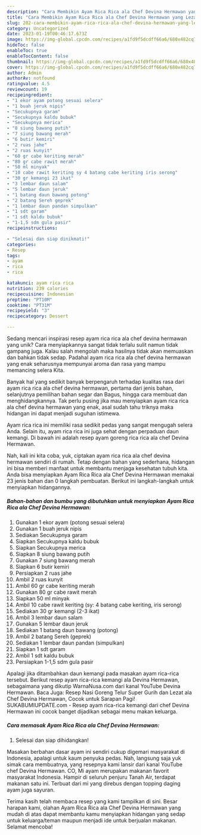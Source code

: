 ```yaml
---
description: "Cara Membikin Ayam Rica Rica ala Chef Devina Hermawan yang Lezat"
title: "Cara Membikin Ayam Rica Rica ala Chef Devina Hermawan yang Lezat"
slug: 202-cara-membikin-ayam-rica-rica-ala-chef-devina-hermawan-yang-lezat
category: Uncategorized
date: 2023-01-19T00:46:17.673Z
image: https://img-global.cpcdn.com/recipes/a1fd9f5dcdff66a6/680x482cq70/ayam-rica-rica-ala-chef-devina-hermawan-foto-resep-utama.jpg
hideToc: false
enableToc: true
enableTocContent: false
thumbnail: https://img-global.cpcdn.com/recipes/a1fd9f5dcdff66a6/680x482cq70/ayam-rica-rica-ala-chef-devina-hermawan-foto-resep-utama.jpg
cover: https://img-global.cpcdn.com/recipes/a1fd9f5dcdff66a6/680x482cq70/ayam-rica-rica-ala-chef-devina-hermawan-foto-resep-utama.jpg
author: Admin
authorAv: notfound
ratingvalue: 4.5
reviewcount: 19
recipeingredient:
- "1 ekor ayam potong sesuai selera"
- "1 buah jeruk nipis"
- "Secukupnya garam"
- "Secukupnya kaldu bubuk"
- "Secukupnya merica"
- "8 siung bawang putih"
- "7 siung bawang merah"
- "6 butir kemiri"
- "2 ruas jahe"
- "2 ruas kunyit"
- "60 gr cabe keriting merah"
- "80 gr cabe rawit merah"
- "50 ml minyak"
- "10 cabe rawit keriting sy 4 batang cabe keriting iris serong"
- "30 gr kemangi 23 ikat"
- "3 lembar daun salam"
- "5 lembar daun jeruk"
- "1 batang daun bawang potong"
- "2 batang Sereh geprek"
- "1 lembar daun pandan simpulkan"
- "1 sdt garam"
- "1 sdt kaldu bubuk"
- "1-1,5 sdm gula pasir"
recipeinstructions:

- "Selesai dan siap dinikmati!"
categories:
- Resep
tags:
- ayam
- rica
- rica

katakunci: ayam rica rica 
nutrition: 239 calories
recipecuisine: Indonesian
preptime: "PT10M"
cooktime: "PT31M"
recipeyield: "3"
recipecategory: Dessert

---
```





Sedang mencari inspirasi resep ayam rica rica ala chef devina hermawan yang unik? Cara menyiapkannya sangat tidak terlalu sulit namun tidak gampang juga. Kalau salah mengolah maka hasilnya tidak akan memuaskan dan bahkan tidak sedap. Padahal ayam rica rica ala chef devina hermawan yang enak seharusnya mempunyai aroma dan rasa yang mampu memancing selera Kita.





Banyak hal yang sedikit banyak berpengaruh terhadap kualitas rasa dari ayam rica rica ala chef devina hermawan, pertama dari jenis bahan, selanjutnya pemilihan bahan segar dan Bagus, hingga cara membuat dan menghidangkannya. Tak perlu pusing jika mau menyiapkan ayam rica rica ala chef devina hermawan yang enak,      asal sudah tahu triknya maka hidangan ini dapat menjadi suguhan istimewa.














Ayam rica rica ini memiliki rasa sedikit pedas yang sangat mengugah selera Anda. Selain itu, ayam rica rica ini juga sehat dengan perpaduan daun kemangi. Di bawah ini adalah resep ayam goreng rica rica ala chef Devina Hermawan.






Nah, kali ini kita coba, yuk, ciptakan ayam rica rica ala chef devina hermawan sendiri di rumah. Tetap dengan bahan yang sederhana, hidangan ini bisa memberi manfaat untuk membantu menjaga kesehatan tubuh kita. Anda bisa menyiapkan Ayam Rica Rica ala Chef Devina Hermawan memakai 23 jenis bahan dan 0 langkah pembuatan. Berikut ini langkah-langkah untuk menyiapkan hidangannya.

<!--inarticleads1-->

##### Bahan-bahan dan bumbu yang dibutuhkan untuk menyiapkan Ayam Rica Rica ala Chef Devina Hermawan:

1. Gunakan 1 ekor ayam (potong sesuai selera)
1. Gunakan 1 buah jeruk nipis
1. Sediakan Secukupnya garam
1. Siapkan Secukupnya kaldu bubuk
1. Siapkan Secukupnya merica
1. Siapkan 8 siung bawang putih
1. Gunakan 7 siung bawang merah
1. Siapkan 6 butir kemiri
1. Persiapkan 2 ruas jahe
1. Ambil 2 ruas kunyit
1. Ambil 60 gr cabe keriting merah
1. Gunakan 80 gr cabe rawit merah
1. Siapkan 50 ml minyak
1. Ambil 10 cabe rawit keriting (sy: 4 batang cabe keriting, iris serong)
1. Sediakan 30 gr kemangi (2-3 ikat)
1. Ambil 3 lembar daun salam
1. Gunakan 5 lembar daun jeruk
1. Sediakan 1 batang daun bawang (potong)
1. Ambil 2 batang Sereh (geprek)
1. Sediakan 1 lembar daun pandan (simpulkan)
1. Siapkan 1 sdt garam
1. Ambil 1 sdt kaldu bubuk
1. Persiapkan 1-1,5 sdm gula pasir


Apalagi jika ditambahkan daun kemangi pada masakan ayam rica-rica tersebut. Berikut resep ayam rica-rica kemangi ala Devina Hermawan, sebagaimana yang dikutip WarnaNusa.com dari kanal YouTube Devina Hermawan. Baca Juga: Resep Nasi Goreng Telur Super Gurih dan Lezat ala Chef Devina Hermawan, Cocok untuk Sarapan Pagi! SUKABUMIUPDATE.com - Resep ayam rica-rica kemangi dari chef Devina Hermawan ini cocok banget dijadikan sebagai menu makan keluarga. 

<!--inarticleads2-->

##### Cara memasak Ayam Rica Rica ala Chef Devina Hermawan:


1. Selesai dan siap dihidangkan!

Masakan berbahan dasar ayam ini sendiri cukup digemari masyarakat di Indonesia, apalagi untuk kaum penyuka pedas. Nah, langsung saja yuk simak cara membuatnya, yang resepnya kami lansir dari kanal YouTube chef Devina Hermawan. CO, Mi ayam merupakan makanan favorit masyarakat Indonesia. Hampir di seluruh penjuru Tanah Air, terdapat makanan satu ini. Terbuat dari mi yang direbus dengan topping daging ayam juga sayuran. 

Terima kasih telah membaca resep yang kami tampilkan di sini. Besar harapan kami, olahan Ayam Rica Rica ala Chef Devina Hermawan yang mudah di atas dapat membantu kamu menyiapkan hidangan yang sedap untuk keluarga/teman maupun menjadi ide untuk berjualan makanan. Selamat mencoba!
